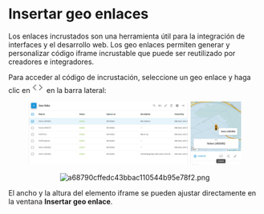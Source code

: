 # Insertar geo enlaces

Los enlaces incrustados son una herramienta útil para la integración de interfaces y el desarrollo web. Los geo enlaces permiten generar y personalizar código iframe incrustable que puede ser reutilizado por creadores e integradores.

Para acceder al código de incrustación, seleccione un geo enlace y haga clic en <img src="../../.gitbook/assets/image (17).png" alt="" data-size="line"> en la barra lateral:

<figure><img src="../../.gitbook/assets/image (16).png" alt=""><figcaption></figcaption></figure>

<p align="center"><img src="blob:https://squaregps.atlassian.net/37080a7d-c55e-4872-96aa-f05d15c42344#media-blob-url=true&#x26;id=e7ec0e83-c810-49a4-8f10-b18483f74189&#x26;collection=contentId-3394306055&#x26;contextId=3394306055&#x26;width=1249&#x26;height=371&#x26;alt=a68790cffedc43bbac110544b95e78f2.png" alt="a68790cffedc43bbac110544b95e78f2.png"><img src="https://www.navixy.com/wp-content/uploads/2024/04/16-1.png" alt=""></p>

El ancho y la altura del elemento iframe se pueden ajustar directamente en la ventana **Insertar geo enlace**.
